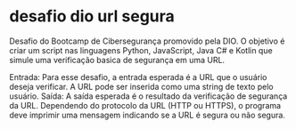 # desafio dio url segura
Desafio do Bootcamp de Cibersegurança promovido pela DIO. O objetivo é criar um script nas linguagens Python, JavaScript, Java C# e Kotlin que simule uma verificação basica de segurança em uma URL.

Entrada: Para esse desafio, a entrada esperada é a URL que o usuário deseja verificar. A URL pode ser inserida como uma string de texto pelo usuário.
Saída: A saída esperada é o resultado da verificação de segurança da URL. Dependendo do protocolo da URL (HTTP ou HTTPS), o programa deve imprimir uma mensagem indicando se a URL é segura ou não segura.
